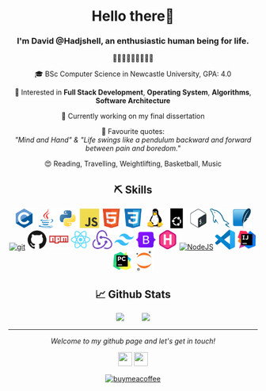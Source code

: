 <h1 align="center">Hello there👋</h1>

<h3 align="center">I'm David @Hadjshell, an enthusiastic human being for life.</h3>
<p align="center">💝🧡💛💚💙💜🤎🖤🤍</p>

<div align="center" >
<p>🎓  BSc Computer Science in Newcastle University, GPA: 4.0</p>
<p>👀  Interested in <strong>Full Stack Development</strong>, <strong>Operating System</strong>, <strong>Algorithms</strong>, <strong>Software Architecture</strong></p>
<p>🌱  Currently working on my final dissertation</p>
<p>📝  Favourite quotes:<br>
<i>"Mind and Hand" & "Life swings like a pendulum backward and forward between pain and boredom."</i>
</p>
<p>😍  Reading, Travelling, Weightlifting, Basketball, Music</p>
</div>

<h2 align="center">⛏ Skills</h2>
<p align="center">
    <a href="https://docs.microsoft.com/en-us/cpp/?view=msvc-170" target="_blank" rel="noreferrer"><img src="https://raw.githubusercontent.com/devicons/devicon/master/icons/c/c-original.svg" width="40" height="40" alt="C" /></a>
    <a href="https://www.oracle.com/java/" target="_blank" rel="noreferrer"><img src="https://raw.githubusercontent.com/devicons/devicon/master/icons/java/java-original.svg" width="40" height="40" alt="Java" /></a>
    <a href="https://www.python.org/" target="_blank" rel="noreferrer"><img src="https://raw.githubusercontent.com/devicons/devicon/master/icons/python/python-original.svg" width="40" height="40" alt="Python" /></a>
    <a href="https://developer.mozilla.org/en-US/docs/Web/JavaScript" target="_blank" rel="noreferrer"><img src="https://raw.githubusercontent.com/devicons/devicon/master/icons/javascript/javascript-original.svg" width="40" height="40" alt="JavaScript" /></a>
    <a href="https://developer.mozilla.org/en-US/docs/Glossary/HTML5" target="_blank" rel="noreferrer"><img src="https://raw.githubusercontent.com/devicons/devicon/master/icons/html5/html5-original.svg" width="40" height="40" alt="HTML5" /></a>
    <a href="https://www.w3.org/TR/CSS/#css" target="_blank" rel="noreferrer"><img src="https://raw.githubusercontent.com/devicons/devicon/master/icons/css3/css3-original.svg" width="40" height="40" alt="CSS3" /></a>
    <a href="https://www.linux.org/" target="_blank" rel="noreferrer"><img src="https://raw.githubusercontent.com/devicons/devicon/master/icons/linux/linux-original.svg" alt="linux" width="40" height="40" /></a>
    <a href="https://ubuntu.com/" target="_blank" rel="noreferrer"><img src="https://raw.githubusercontent.com/devicons/devicon/master/icons/ubuntu/ubuntu-plain.svg" alt="ubuntu" width="40" height="40" /></a>
    <a href="https://www.gnu.org/software/bash/" target="_blank" rel="noreferrer"><img src="https://raw.githubusercontent.com/devicons/devicon/master/icons/bash/bash-original.svg" width="40" height="40" alt="bash" /></a>
    <a href="https://www.mysql.com/" target="_blank" rel="noreferrer"><img src="https://raw.githubusercontent.com/devicons/devicon/master/icons/mysql/mysql-original.svg" width="40" height="40" alt="MySQL" /></a>
    <a href="https://sqlite.org/index.html" target="_blank" rel="noreferrer"><img src="https://raw.githubusercontent.com/devicons/devicon/master/icons/sqlite/sqlite-original.svg" width="40" height="40" alt="SQLite" /></a>
    <a href="https://git-scm.com/" target="_blank" rel="noreferrer"><img src="https://www.vectorlogo.zone/logos/git-scm/git-scm-icon.svg" alt="git" width="40" height="40" /></a>
    <a href="https://github.com/" target="_blank" rel="noreferrer"><img src="https://raw.githubusercontent.com/devicons/devicon/master/icons/github/github-original.svg" alt="github" width="40" height="40" /></a>
    <a href="https://www.npmjs.com/" target="_blank" rel="noreferrer"><img src="https://raw.githubusercontent.com/devicons/devicon/master/icons/npm/npm-original-wordmark.svg" alt="npm" width="40" height="40" /></a>
    <a href="https://reactjs.org/" target="_blank" rel="noreferrer"><img src="https://raw.githubusercontent.com/devicons/devicon/master/icons/react/react-original.svg" width="40" height="40" alt="React" /></a>
    <a href="https://redux.js.org/" target="_blank" rel="noreferrer"><img src="https://raw.githubusercontent.com/devicons/devicon/master/icons/redux/redux-original.svg" width="40" height="40" alt="Redux" /></a>
    <a href="https://tailwindcss.com/" target="_blank" rel="noreferrer"><img src="https://raw.githubusercontent.com/devicons/devicon/master/icons/tailwindcss/tailwindcss-plain.svg" width="40" height="40" alt="Tailwind" /></a>
    <a href="https://getbootstrap.com/" target="_blank" rel="noreferrer"><img src="https://raw.githubusercontent.com/devicons/devicon/master/icons/bootstrap/bootstrap-original.svg" width="40" height="40" alt="Bootstrap" /></a>
    <a href="https://gohugo.io/" target="_blank" rel="noreferrer"><img src="https://github.com/devicons/devicon/blob/master/icons/hugo/hugo-original.svg" width="40" height="40" alt="Hugo" /></a>
    <a href="https://nodejs.org/en/" target="_blank" rel="noreferrer"><img src="https://raw.githubusercontent.com/danielcranney/readme-generator/main/public/icons/skills/nodejs-colored.svg" width="40" height="40" alt="NodeJS" /></a>
    <a href="https://code.visualstudio.com/" target="_blank" rel="noreferrer"><img src="https://raw.githubusercontent.com/devicons/devicon/master/icons/vscode/vscode-original.svg" width="40" height="40" alt="vscode" /></a>
    <a href="https://www.jetbrains.com/idea/" target="_blank" rel="noreferrer"><img src="https://raw.githubusercontent.com/devicons/devicon/master/icons/intellij/intellij-original.svg" width="40" height="40" alt="IntelliJ" /></a>
    <a href="https://www.jetbrains.com/pycharm/" target="_blank" rel="noreferrer"><img src="https://raw.githubusercontent.com/devicons/devicon/master/icons/pycharm/pycharm-original.svg" width="40" height="40" alt="pycharm" /></a>
    <a href="https://jupyter.org/" target="_blank" rel="noreferrer"><img src="https://raw.githubusercontent.com/devicons/devicon/master/icons/jupyter/jupyter-original.svg" width="40" height="40" alt="jupyter_notebook" /></a>
</p>

<h2 align="center">📈 Github Stats</h2>
<div align="center">
    <span>&emsp;&emsp;</span>
    <img height="175px" src="https://github-readme-stats.vercel.app/api?username=hadjShell&count_private=true&show_icons=true&theme=blueberry" />
    <span>&emsp;&emsp;</span>
    <img height="175px" src="https://github-readme-stats.vercel.app/api/top-langs/?username=hadjShell&layout=compact&langs_count=8&theme=blueberry&size_weight=0.5&count_weight=0.5" />
    <span>&emsp;&emsp;</span>
</div>

***

<p align="center">
  <i>Welcome to my github page and let's get in touch!</i>
    <p align="center">
    <a href= "mailto://davidzhang0880@gmail.com"><img src="https://raw.githubusercontent.com/twbs/icons/main/icons/envelope.svg" width="28" height="28" /></a>
    <a href= "https://www.linkedin.com/in/jiayuan-zhang-00390a201/"><img src="https://raw.githubusercontent.com/twbs/icons/main/icons/linkedin.svg" width="28" height="28" /></a>
    </p>
    <p align="center">
    <a href="https://buymeacoffee.com/davidzhang0" target="_blank" rel="noreferrer"><img src="https://www.buymeacoffee.com/assets/img/guidelines/download-assets-sm-1.svg" height="45" alt="buymeacoffee" /></a>
    </p>
</p>

<!---
hadjShell/hadjShell is a ✨ special ✨ repository because its `README.md` (this file) appears on your GitHub profile.
You can click the Preview link to take a look at your changes.
--->
